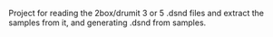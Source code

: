 Project for reading the 2box/drumit 3 or 5 .dsnd files and extract the samples from it,
and generating .dsnd from samples.


  



